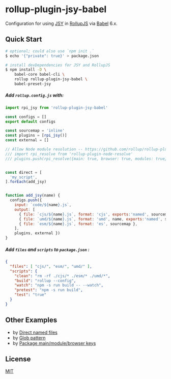 # rollup-plugin-jsy-babel

Configuration for using [JSY](https://github.com/jsy-lang/jsy-lang-docs#readme) in [RollupJS](https://rollupjs.org) via [Babel](https://babeljs.io) 6.x.

## Quick Start

```bash
# optional; could also use `npm init .`
$ echo '{"private": true}' > package.json

# install devDependencies for JSY and RollupJS
$ npm install -D \
    babel-core babel-cli \
    rollup rollup-plugin-jsy-babel \
    babel-preset-jsy
```

##### Add `rollup.config.js` with:

```javascript
import rpi_jsy from 'rollup-plugin-jsy-babel'

const configs = []
export default configs

const sourcemap = 'inline'
const plugins = [rpi_jsy()]
const external = []

// Allow Node module resolution -- https://github.com/rollup/rollup-plugin-node-resolve
/// import rpi_resolve from 'rollup-plugin-node-resolve'
/// plugins.push(rpi_resolve({main: true, browser: true, modules: true}))


const direct = [
  'my_script',
].forEach(add_jsy)


function add_jsy(name) {
  configs.push({
    input: `code/${name}.js`,
    output: [
      { file: `cjs/${name}.js`, format: 'cjs', exports:'named', sourcemap },
      { file: `umd/${name}.js`, format: 'umd', name, exports:'named', sourcemap },
      { file: `esm/${name}.js`, format: 'es', sourcemap },
    ],
    plugins, external })
}
```

##### Add `files` and `scripts` to `package.json` :

```json
{
  "files": [ "cjs/", "esm/", "umd/" ],
  "scripts": {
    "clean": "rm -rf ./cjs/* ./esm/* ./umd/*",
    "build": "rollup --config",
    "watch": "npm -s run build -- --watch",
    "pretest": "npm -s run build",
    "test": "true"
  }
}
```

## Other Examples

- by [Direct named files](examples/direct/README.md)
- by [Glob pattern](examples/glob/README.md)
- by [Package main/module/browser keys](examples/package/README.md)

## License

[MIT](LICENSE)
